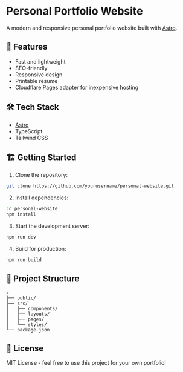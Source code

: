 # Personal Portfolio Website

A modern and responsive personal portfolio website built with [Astro](https://astro.build).

## 🚀 Features

- Fast and lightweight
- SEO-friendly
- Responsive design
- Printable resume
- Cloudflare Pages adapter for inexpensive hosting

## 🛠️ Tech Stack

- [Astro](https://astro.build)
- TypeScript
- Tailwind CSS

## 🏗️ Getting Started

1. Clone the repository:
```bash
git clone https://github.com/yourusername/personal-website.git
```

2. Install dependencies:
```bash
cd personal-website
npm install
```

3. Start the development server:
```bash
npm run dev
```

4. Build for production:
```bash
npm run build
```

## 📁 Project Structure

```
/
├── public/
├── src/
│   ├── components/
│   ├── layouts/
│   ├── pages/
│   └── styles/
└── package.json
```

## 📝 License

MIT License - feel free to use this project for your own portfolio!
